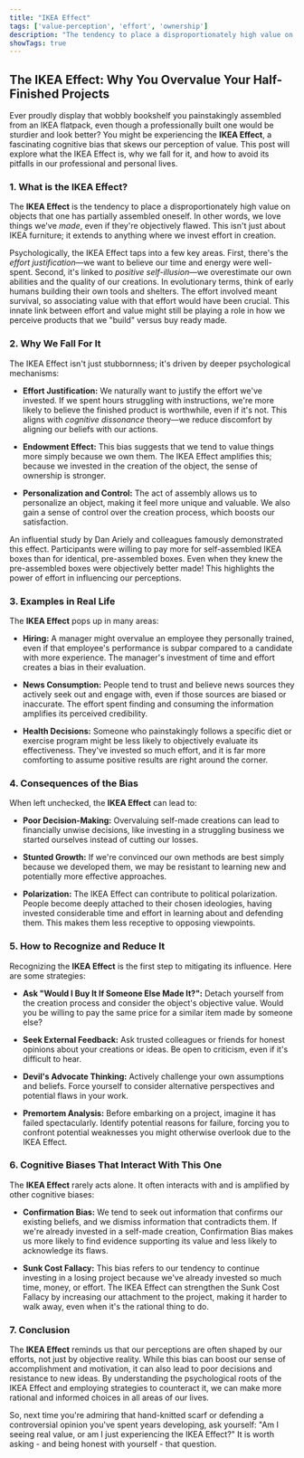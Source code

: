 ```yaml
---
title: "IKEA Effect"
tags: ['value-perception', 'effort', 'ownership']
description: "The tendency to place a disproportionately high value on objects that one has partially assembled oneself."
showTags: true
---
```


## The IKEA Effect: Why You Overvalue Your Half-Finished Projects

Ever proudly display that wobbly bookshelf you painstakingly assembled from an IKEA flatpack, even though a professionally built one would be sturdier and look better? You might be experiencing the **IKEA Effect**, a fascinating cognitive bias that skews our perception of value. This post will explore what the IKEA Effect is, why we fall for it, and how to avoid its pitfalls in our professional and personal lives.

### 1. What is the IKEA Effect?

The **IKEA Effect** is the tendency to place a disproportionately high value on objects that one has partially assembled oneself. In other words, we love things we've *made*, even if they're objectively flawed. This isn't just about IKEA furniture; it extends to anything where we invest effort in creation.

Psychologically, the IKEA Effect taps into a few key areas. First, there's the *effort justification*—we want to believe our time and energy were well-spent. Second, it's linked to *positive self-illusion*—we overestimate our own abilities and the quality of our creations. In evolutionary terms, think of early humans building their own tools and shelters. The effort involved meant survival, so associating value with that effort would have been crucial. This innate link between effort and value might still be playing a role in how we perceive products that we "build" versus buy ready made.

### 2. Why We Fall For It

The IKEA Effect isn't just stubbornness; it's driven by deeper psychological mechanisms:

*   **Effort Justification:** We naturally want to justify the effort we've invested. If we spent hours struggling with instructions, we're more likely to believe the finished product is worthwhile, even if it's not. This aligns with *cognitive dissonance* theory—we reduce discomfort by aligning our beliefs with our actions.

*   **Endowment Effect:** This bias suggests that we tend to value things more simply because we own them. The IKEA Effect amplifies this; because we invested in the creation of the object, the sense of ownership is stronger.

*   **Personalization and Control:** The act of assembly allows us to personalize an object, making it feel more unique and valuable. We also gain a sense of control over the creation process, which boosts our satisfaction.

An influential study by Dan Ariely and colleagues famously demonstrated this effect. Participants were willing to pay more for self-assembled IKEA boxes than for identical, pre-assembled boxes. Even when they knew the pre-assembled boxes were objectively better made! This highlights the power of effort in influencing our perceptions.

### 3. Examples in Real Life

The **IKEA Effect** pops up in many areas:

*   **Hiring:** A manager might overvalue an employee they personally trained, even if that employee's performance is subpar compared to a candidate with more experience. The manager's investment of time and effort creates a bias in their evaluation.

*   **News Consumption:** People tend to trust and believe news sources they actively seek out and engage with, even if those sources are biased or inaccurate. The effort spent finding and consuming the information amplifies its perceived credibility.

*   **Health Decisions:** Someone who painstakingly follows a specific diet or exercise program might be less likely to objectively evaluate its effectiveness. They've invested so much effort, and it is far more comforting to assume positive results are right around the corner.

### 4. Consequences of the Bias

When left unchecked, the **IKEA Effect** can lead to:

*   **Poor Decision-Making:** Overvaluing self-made creations can lead to financially unwise decisions, like investing in a struggling business we started ourselves instead of cutting our losses.

*   **Stunted Growth:** If we're convinced our own methods are best simply because we developed them, we may be resistant to learning new and potentially more effective approaches.

*   **Polarization:** The IKEA Effect can contribute to political polarization. People become deeply attached to their chosen ideologies, having invested considerable time and effort in learning about and defending them. This makes them less receptive to opposing viewpoints.

### 5. How to Recognize and Reduce It

Recognizing the **IKEA Effect** is the first step to mitigating its influence. Here are some strategies:

*   **Ask "Would I Buy It If Someone Else Made It?":** Detach yourself from the creation process and consider the object's objective value. Would you be willing to pay the same price for a similar item made by someone else?

*   **Seek External Feedback:** Ask trusted colleagues or friends for honest opinions about your creations or ideas. Be open to criticism, even if it's difficult to hear.

*   **Devil's Advocate Thinking:** Actively challenge your own assumptions and beliefs. Force yourself to consider alternative perspectives and potential flaws in your work.

*   **Premortem Analysis:** Before embarking on a project, imagine it has failed spectacularly. Identify potential reasons for failure, forcing you to confront potential weaknesses you might otherwise overlook due to the IKEA Effect.

### 6. Cognitive Biases That Interact With This One

The **IKEA Effect** rarely acts alone. It often interacts with and is amplified by other cognitive biases:

*   **Confirmation Bias:** We tend to seek out information that confirms our existing beliefs, and we dismiss information that contradicts them. If we're already invested in a self-made creation, Confirmation Bias makes us more likely to find evidence supporting its value and less likely to acknowledge its flaws.

*   **Sunk Cost Fallacy:** This bias refers to our tendency to continue investing in a losing project because we've already invested so much time, money, or effort. The IKEA Effect can strengthen the Sunk Cost Fallacy by increasing our attachment to the project, making it harder to walk away, even when it's the rational thing to do.

### 7. Conclusion

The **IKEA Effect** reminds us that our perceptions are often shaped by our efforts, not just by objective reality. While this bias can boost our sense of accomplishment and motivation, it can also lead to poor decisions and resistance to new ideas. By understanding the psychological roots of the IKEA Effect and employing strategies to counteract it, we can make more rational and informed choices in all areas of our lives.

So, next time you're admiring that hand-knitted scarf or defending a controversial opinion you've spent years developing, ask yourself: "Am I seeing real value, or am I just experiencing the IKEA Effect?" It is worth asking - and being honest with yourself - that question.

